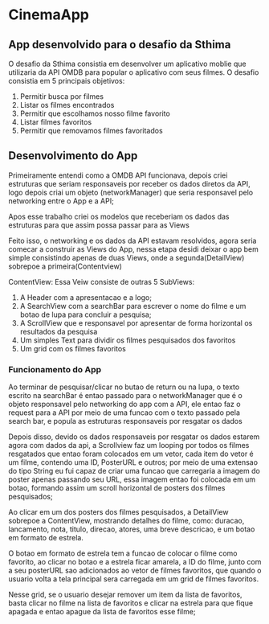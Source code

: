 # CinemaApp

## App desenvolvido para o desafio da Sthima

O desafio da Sthima consistia em desenvolver um aplicativo moblie que utilizaria da API OMDB para popular o aplicativo com seus filmes.
O desafio consistia em 5 principais objetivos:

1. Permitir busca por filmes
2. Listar os filmes encontrados
3. Permitir que escolhamos nosso filme favorito
4. Listar filmes favoritos
5. Permitir que removamos filmes favoritados

## Desenvolvimento do App
<p>Primeiramente entendi como a OMDB API funcionava, depois criei estruturas que seriam responsaveis por receber os dados diretos da API, logo depois criai um objeto (networkManager) que seria responsavel pelo networking entre o App e a API;</p>
<p>Apos esse trabalho criei os modelos que receberiam os dados das estruturas para que assim possa passar para as Views</p>
<p>Feito isso, o networking e os dados da API estavam resolvidos, agora seria comecar a construir as Views do App, nessa etapa desidi deixar o app bem simple consistindo apenas de duas Views, onde a segunda(DetailView) sobrepoe a primeira(Contentview)</p>
<p>ContentView: Essa Veiw consiste de outras 5 SubViews: </p>

1. A Header com a apresentacao e a logo;
2. A SearchView com a searchBar para escrever o nome do filme e um botao de lupa para concluir a pesquisa;
3. A ScrollView que e responsavel por apresentar de forma horizontal os resultados da pesquisa
4. Um simples Text para dividir os filmes pesquisados dos favoritos
5. Um grid com os filmes favoritos

### Funcionamento do App
Ao terminar de pesquisar/clicar no butao de return ou na lupa, o texto escrito na searchBar é entao passado para o networkManager que é o objeto responsavel pelo networking do app com a API, ele entao faz o request para a API por meio de uma funcao com o texto passado pela search bar, e popula as estruturas responsaveis por resgatar os dados

Depois disso, devido os dados responsaveis por resgatar os dados estarem agora com dados da api, a Scrollview faz um looping por todos os filmes resgatados que entao foram colocados em um vetor, cada item do vetor é um filme, contendo uma ID, PosterURL e outros; por meio de uma extensao do tipo String eu fui capaz de criar uma funcao que carregaria a imagem do poster apenas passando seu URL, essa imagem entao foi colocada em um botao, formando assim um scroll horizontal de posters dos filmes pesquisados;

Ao clicar em um dos posters dos filmes pesquisados, a DetailView sobrepoe a ContentView, mostrando detalhes do filme, como: duracao, lancamento, nota, titulo, direcao, atores, uma breve descricao, e um botao em formato de estrela.

O botao em formato de estrela tem a funcao de colocar o filme como favorito, ao clicar no botao e a estrela ficar amarela, a ID do filme, junto com a seu posterURL sao adicionados ao vetor de filmes favoritos, que quando o usuario volta a tela principal sera carregada em um grid de filmes favoritos.

Nesse grid, se o usuario desejar remover um item da lista de favoritos, basta clicar no filme na lista de favoritos e clicar na estrela para que fique apagada e entao apague da lista de favoritos esse filme;
